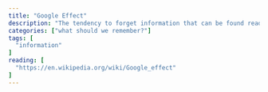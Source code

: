```yaml
---
title: "Google Effect"
description: "The tendency to forget information that can be found readily online by using Internet search engines."
categories: ["what should we remember?"]
tags: [
  "information"
]
reading: [
  "https://en.wikipedia.org/wiki/Google_effect"
]
---
```


